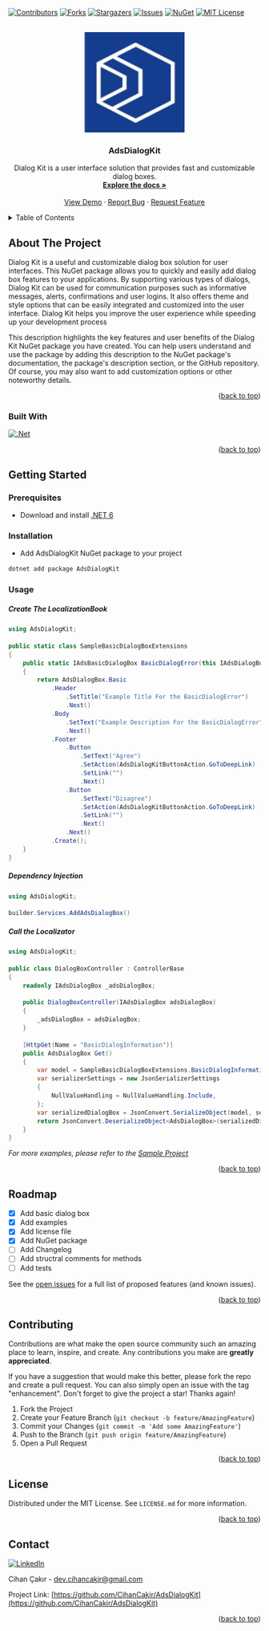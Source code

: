 <a name="readme-top"></a>



<!-- PROJECT SHIELDS -->
[![Contributors][contributors-shield]][contributors-url]
[![Forks][forks-shield]][forks-url]
[![Stargazers][stars-shield]][stars-url]
[![Issues][issues-shield]][issues-url]
[![NuGet][nuget-shield]][nuget-url]
[![MIT License][license-shield]][license-url]



<!-- PROJECT LOGO -->
<br />
<div align="center">
  <img src="https://github.com/CihanCakir/AdsDialogKit/blob/main/logo.PNG" alt="AdsDialogKit" width="200" height="200">


  <h3 align="center">AdsDialogKit</h3>

  <p align="center">
   Dialog Kit is a user interface solution that provides fast and customizable dialog boxes.
    <br />
    <a href="https://github.com/CihanCakir/AdsDialogKit/blob/main/README.md"><strong>Explore the docs »</strong></a>
    <br />
    <br />
    <a href="https://github.com/CihanCakir/AdsDialogKit/tree/main/sample/AdsDialogKit.Console">View Demo</a>
    ·
    <a href="https://github.com/CihanCakir/AdsDialogKit/issues">Report Bug</a>
    ·
    <a href="https://github.com/CihanCakir/AdsDialogKit/issues">Request Feature</a>
  </p>
</div>



<!-- TABLE OF CONTENTS -->
<details>
  <summary>Table of Contents</summary>
  <ol>
    <li>
      <a href="#about-the-project">About The Project</a>
      <ul>
        <li><a href="#built-with">Built With</a></li>
      </ul>
    </li>
    <li>
      <a href="#getting-started">Getting Started</a>
      <ul>
        <li><a href="#prerequisites">Prerequisites</a></li>
        <li><a href="#installation">Installation</a></li>
        <li><a href="#usage">Usage</a></li>
      </ul>
    </li>
    <li><a href="#roadmap">Roadmap</a></li>
    <li><a href="#contributing">Contributing</a></li>
    <li><a href="#license">License</a></li>
    <li><a href="#contact">Contact</a></li>
  </ol>
</details>



<!-- ABOUT THE PROJECT -->
## About The Project

Dialog Kit is a useful and customizable dialog box solution for user interfaces. This NuGet package allows you to quickly and easily add dialog box features to your applications. By supporting various types of dialogs, Dialog Kit can be used for communication purposes such as informative messages, alerts, confirmations and user logins. It also offers theme and style options that can be easily integrated and customized into the user interface. Dialog Kit helps you improve the user experience while speeding up your development process

This description highlights the key features and user benefits of the Dialog Kit NuGet package you have created. You can help users understand and use the package by adding this description to the NuGet package's documentation, the package's description section, or the GitHub repository. Of course, you may also want to add customization options or other noteworthy details.

<p align="right">(<a href="#readme-top">back to top</a>)</p>



### Built With


[![.Net]][.Net-shield]

<p align="right">(<a href="#readme-top">back to top</a>)</p>



<!-- GETTING STARTED -->
## Getting Started

### Prerequisites

* Download and install [.NET 6](https://dotnet.microsoft.com/en-us/download/dotnet/6.0)

### Installation

* Add AdsDialogKit NuGet package to your project 
```sh
dotnet add package AdsDialogKit
```

<!-- USAGE EXAMPLES -->
### Usage

##### Create The LocalizationBook

```csharp
using AdsDialogKit;

public static class SampleBasicDialogBoxExtensions
{
    public static IAdsBasicDialogBox BasicDialogError(this IAdsDialogBox AdsDialogBox)
    {
        return AdsDialogBox.Basic
            .Header
                .SetTitle("Example Title For the BasicDialogError")
                .Next()
            .Body
                .SetText("Example Description For the BasicDialogError")
                .Next()
            .Footer
                .Button
                    .SetText("Agree")
                    .SetAction(AdsDialogKitButtonAction.GoToDeepLink)
                    .SetLink("")
                    .Next()
                .Button
                    .SetText("Disagree")
                    .SetAction(AdsDialogKitButtonAction.GoToDeepLink)
                    .SetLink("")
                    .Next()
                .Next()
            .Create();
    }
}
```

##### Dependency Injection

```csharp
using AdsDialogKit;

builder.Services.AddAdsDialogBox()
```

##### Call the Localizator

```csharp
using AdsDialogKit;

public class DialogBoxController : ControllerBase
{
    readonly IAdsDialogBox _adsDialogBox;

    public DialogBoxController(IAdsDialogBox adsDialogBox)
    {
        _adsDialogBox = adsDialogBox;
    }

    [HttpGet(Name = "BasicDialogInformation")]
    public AdsDialogBox Get()
    {
        var model = SampleBasicDialogBoxExtensions.BasicDialogInformation(_adsDialogBox);
        var serializerSettings = new JsonSerializerSettings
        {
            NullValueHandling = NullValueHandling.Include,
        };
        var serializedDialogBox = JsonConvert.SerializeObject(model, serializerSettings);
        return JsonConvert.DeserializeObject<AdsDialogBox>(serializedDialogBox, serializerSettings);
    }
}
```



_For more examples, please refer to the [Sample Project](https://github.com/CihanCakir/AdsDialogKit/tree/main/sample/AdsDialogKit.Console)_

<p align="right">(<a href="#readme-top">back to top</a>)</p>



<!-- ROADMAP -->
## Roadmap

- [x] Add basic dialog box
- [x] Add examples
- [x] Add license file
- [x] Add NuGet package
- [ ] Add Changelog
- [ ] Add structral comments for methods
- [ ] Add tests

See the [open issues](https://github.com/othneildrew/Best-README-Template/issues) for a full list of proposed features (and known issues).

<p align="right">(<a href="#readme-top">back to top</a>)</p>



<!-- CONTRIBUTING -->
## Contributing

Contributions are what make the open source community such an amazing place to learn, inspire, and create. Any contributions you make are **greatly appreciated**.

If you have a suggestion that would make this better, please fork the repo and create a pull request. You can also simply open an issue with the tag "enhancement".
Don't forget to give the project a star! Thanks again!

1. Fork the Project
2. Create your Feature Branch (`git checkout -b feature/AmazingFeature`)
3. Commit your Changes (`git commit -m 'Add some AmazingFeature'`)
4. Push to the Branch (`git push origin feature/AmazingFeature`)
5. Open a Pull Request

<p align="right">(<a href="#readme-top">back to top</a>)</p>



<!-- LICENSE -->
## License

Distributed under the MIT License. See `LICENSE.md` for more information.

<p align="right">(<a href="#readme-top">back to top</a>)</p>



<!-- CONTACT -->
## Contact

[![LinkedIn][linkedin-shield]][linkedin-url]

Cihan Çakır - dev.cihancakir@gmail.com

Project Link: [https://github.com/CihanCakir/AdsDialogKit](https://github.com/CihanCakir/AdsDialogKit)

<p align="right">(<a href="#readme-top">back to top</a>)</p>



<!-- MARKDOWN LINKS & IMAGES -->
[contributors-shield]: https://img.shields.io/github/contributors/CihanCakir/AdsDialogKit.svg?style=for-the-badge
[contributors-url]: https://github.com/CihanCakir/AdsDialogKit/graphs/contributors
[forks-shield]: https://img.shields.io/github/forks/CihanCakir/AdsDialogKit.svg?style=for-the-badge
[forks-url]: https://github.com/CihanCakir/AdsDialogKit/network/members
[stars-shield]: https://img.shields.io/github/stars/CihanCakir/AdsDialogKit.svg?style=for-the-badge
[stars-url]: https://github.com/CihanCakir/AdsDialogKit/stargazers
[issues-shield]: https://img.shields.io/github/issues/CihanCakir/AdsDialogKit.svg?style=for-the-badge
[issues-url]: https://github.com/CihanCakir/AdsDialogKit/issues
[license-shield]: https://img.shields.io/github/license/CihanCakir/AdsDialogKit.svg?style=for-the-badge
[license-url]: https://github.com/CihanCakir/AdsDialogKit/blob/main/LICENSE.md
[linkedin-shield]: https://img.shields.io/badge/-LinkedIn-black.svg?style=for-the-badge&logo=linkedin&colorB=555
[linkedin-url]: https://linkedin.com/in/Cihancakirx
[product-screenshot]: images/screenshot.png
[.Net]: https://img.shields.io/badge/.NET-5C2D91?style=for-the-badge&logo=.net&logoColor=white
[.Net-shield]: https://img.shields.io/badge/.NET-5C2D91?
[nuget-shield]: https://img.shields.io/nuget/v/AdsDialogKit?style=for-the-badge
[nuget-url]: https://www.nuget.org/packages/AdsDialogKit